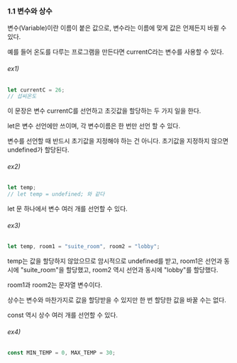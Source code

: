 ### 1.1 변수와 상수

변수(Variable)이란 이름이 붙은 값으로, 변수라는 이름에 맞게 값은 언제든지 바뀔 수 있다.

예를 들어 온도를 다루는 프로그램을 만든다면 currentC라는 변수를 사용할 수 있다.

###### ex1)

```javascript
let currentC = 26;
// 섭씨온도
```

이 문장은 변수 currentC를 선언하고 초깃값을 할당하는 두 가지 일을 한다.

let은 변수 선언에만 쓰이며, 각 변수이름은 한 번만 선언 할 수 있다.



변수를 선언할 때 반드시 초기값을 지정해야 하는 건 아니다. 초기값을 지정하지 않으면 undefined가 할당된다.

###### ex2)

```javascript
let temp;
// let temp = undefined; 와 같다
```



let 문 하나에서 변수 여러 개를 선언할 수 있다.

###### ex3)

```javascript
let temp, room1 = "suite_room", room2 = "lobby";
```

temp는 값을 할당하지 않았으므로 암시적으로 undefined를 받고, room1은 선언과 동시에 "suite_room"을 할당했고, room2 역시 선언과 동시에 "lobby"를 할당했다. 

room1과 room2는 문자열 변수이다.



상수는 변수와 마찬가지로 값을 할당받을 수 있지만 한 번 할당한 값을 바꿀 수는 없다.

const 역시 상수 여러 개를 선언할 수 있다.

###### ex4)

```javascript
const MIN_TEMP = 0, MAX_TEMP = 30;
```

